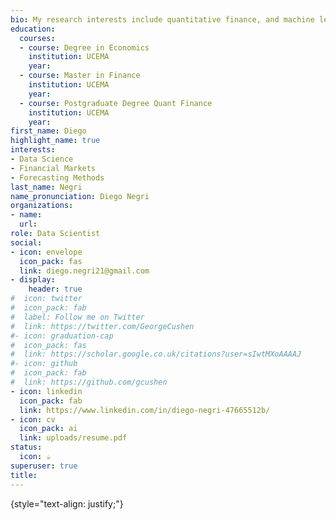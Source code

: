 ```yaml
---
bio: My research interests include quantitative finance, and machine learning.
education:
  courses:
  - course: Degree in Economics
    institution: UCEMA
    year: 
  - course: Master in Finance
    institution: UCEMA
    year: 
  - course: Postgraduate Degree Quant Finance
    institution: UCEMA
    year: 
first_name: Diego
highlight_name: true
interests:
- Data Science
- Financial Markets
- Forecasting Methods
last_name: Negri
name_pronunciation: Diego Negri
organizations:
- name: 
  url: 
role: Data Scientist
social:
- icon: envelope
  icon_pack: fas
  link: diego.negri21@gmail.com
- display:
    header: true
#  icon: twitter
#  icon_pack: fab
#  label: Follow me on Twitter
#  link: https://twitter.com/GeorgeCushen
#- icon: graduation-cap
#  icon_pack: fas
#  link: https://scholar.google.co.uk/citations?user=sIwtMXoAAAAJ
#- icon: github
#  icon_pack: fab
#  link: https://github.com/gcushen
- icon: linkedin
  icon_pack: fab
  link: https://www.linkedin.com/in/diego-negri-47665512b/
- icon: cv
  icon_pack: ai
  link: uploads/resume.pdf
status:
  icon: ☕️
superuser: true
title:
---
```



{style="text-align: justify;"}
